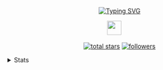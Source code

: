 <!--Animated Text-->
<p align="center">
<a href="https://git.io/typing-svg"><img src="https://readme-typing-svg.demolab.com?font=Fira+Code&weight=100&size=25&duration=5035&pause=1000&color=723FF7&center=true&vCenter=true&multiline=true&width=435&height=71&lines=Hello%2C+I'm+Lithap;Web+developer+and+designer" alt="Typing SVG" /></a>


<!-- Social icons section -->
<p align="center">
  <a href="https://discord.gg/invite" alt="Discord" title="Lithap's Server"><img width="32px" src="https://i.imgur.com/OViZO8J.png"/></a>
  &#8287;&#8287;&#8287;&#8287;&#8287;
</p>

<!--Tabs Followers n Stars-->
<p align="center">
  <a href="https://github.com/Lithap?tab=repositories&sort=stargazers">
    <img alt="total stars" title="Total stars on GitHub" src="https://custom-icon-badges.demolab.com/github/stars/Lithap?color=55960c&style=for-the-badge&labelColor=488207&logo=star"/></a>
  <a href="https://github.com/Lithap?tab=followers">
    <img alt="followers" title="Follow me on Github" src="https://custom-icon-badges.demolab.com/github/followers/Lithap?color=236ad3&labelColor=1155ba&style=for-the-badge&logo=person-add&label=Follow&logoColor=white"/></a>

<details><summary>Stats</summary>
  
| Github Stats | Top Languages |
| --- | --- |
| ![Sy's github stats](https://github-readme-stats.vercel.app/api?username=syrashid&show_icons=true&title_color=f6c32c&icon_color=f6c32c&text_color=9f9f9f&bg_color=151515&count_private=true) | ![Sy's top languages](https://github-readme-stats.vercel.app/api/top-langs/?username=syrashid&show_icons=true&title_color=f6c32c&icon_color=f6c32c&text_color=9f9f9f&bg_color=151515&count_private=true&layout=compact) |
</details>
